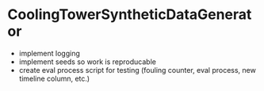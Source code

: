 # CoolingTowerSyntheticDataGenerator

- implement logging
- implement seeds so work is reproducable
- create eval process script for testing (fouling counter, eval process, new timeline column, etc.)